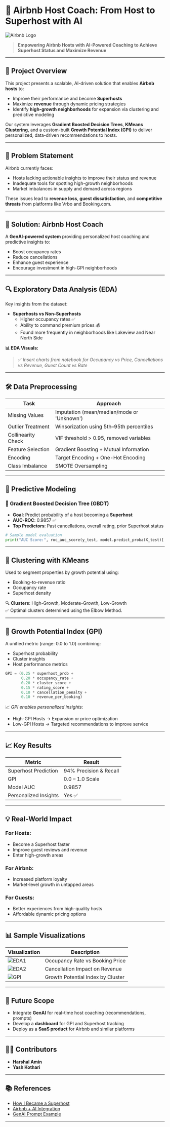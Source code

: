 
# 🏡 Airbnb Host Coach: From Host to Superhost with AI

![Airbnb Logo](https://cdn.freebiesupply.com/logos/large/2x/airbnb-2-logo-png-transparent.png) <!-- (or replace with a project-relevant visual) -->

> **Empowering Airbnb Hosts with AI-Powered Coaching to Achieve Superhost Status and Maximize Revenue**

---

## 📌 Project Overview

This project presents a scalable, AI-driven solution that enables **Airbnb hosts** to:
- Improve their performance and become **Superhosts**
- Maximize **revenue** through dynamic pricing strategies
- Identify **high-growth neighborhoods** for expansion via clustering and predictive modeling

Our system leverages **Gradient Boosted Decision Trees**, **KMeans Clustering**, and a custom-built **Growth Potential Index (GPI)** to deliver personalized, data-driven recommendations to hosts.

---

## 🧠 Problem Statement

Airbnb currently faces:
- Hosts lacking actionable insights to improve their status and revenue
- Inadequate tools for spotting high-growth neighborhoods
- Market imbalances in supply and demand across regions

These issues lead to **revenue loss**, **guest dissatisfaction**, and **competitive threats** from platforms like Vrbo and Booking.com.

---

## 🎯 Solution: Airbnb Host Coach

A **GenAI-powered system** providing personalized host coaching and predictive insights to:
- Boost occupancy rates
- Reduce cancellations
- Enhance guest experience
- Encourage investment in high-GPI neighborhoods

---

## 🔍 Exploratory Data Analysis (EDA)

Key insights from the dataset:

- **Superhosts vs Non-Superhosts**
  - Higher occupancy rates ✅
  - Ability to command premium prices 💰
  - Found more frequently in neighborhoods like Lakeview and Near North Side

**📊 EDA Visuals:**
> ✅ _Insert charts from notebook for Occupancy vs Price, Cancellations vs Revenue, Guest Count vs Rate_

---

## 🛠️ Data Preprocessing

| Task                  | Approach |
|-----------------------|----------|
| Missing Values        | Imputation (mean/median/mode or 'Unknown') |
| Outlier Treatment     | Winsorization using 5th–95th percentiles |
| Collinearity Check    | VIF threshold > 0.95, removed variables |
| Feature Selection     | Gradient Boosting + Mutual Information |
| Encoding              | Target Encoding + One-Hot Encoding |
| Class Imbalance       | SMOTE Oversampling |

---

## 🔮 Predictive Modeling

### 🎯 Gradient Boosted Decision Tree (GBDT)

- **Goal**: Predict probability of a host becoming a **Superhost**
- **AUC-ROC**: 0.9857 ✅
- **Top Predictors**: Past cancellations, overall rating, prior Superhost status

```python
# Sample model evaluation
print("AUC Score:", roc_auc_score(y_test, model.predict_proba(X_test)[:,1]))
```

---

## 🧭 Clustering with KMeans

Used to segment properties by growth potential using:
- Booking-to-revenue ratio
- Occupancy rate
- Superhost density

🔍 **Clusters**: High-Growth, Moderate-Growth, Low-Growth  
✅ Optimal clusters determined using the Elbow Method.

---

## 🌱 Growth Potential Index (GPI)

A unified metric (range: 0.0 to 1.0) combining:
- Superhost probability
- Cluster insights
- Host performance metrics

```python
GPI = (0.25 * superhost_prob +
       0.20 * occupancy_rate +
       0.20 * cluster_score +
       0.15 * rating_score +
       0.10 * cancellation_penalty +
       0.10 * revenue_per_booking)
```

📈 _GPI enables personalized insights:_
- High-GPI Hosts → Expansion or price optimization
- Low-GPI Hosts → Targeted recommendations to improve service

---

## 📈 Key Results

| Metric                 | Result     |
|------------------------|------------|
| Superhost Prediction   | 94% Precision & Recall |
| GPI                    | 0.0 – 1.0 Scale |
| Model AUC              | 0.9857 |
| Personalized Insights  | Yes ✅ |

---

## 💡 Real-World Impact

### For Hosts:
- Become a Superhost faster
- Improve guest reviews and revenue
- Enter high-growth areas

### For Airbnb:
- Increased platform loyalty
- Market-level growth in untapped areas

### For Guests:
- Better experiences from high-quality hosts
- Affordable dynamic pricing options

---

## 📊 Sample Visualizations

| Visualization | Description |
|---------------|-------------|
| ![EDA1](images/occupancy_vs_price.png) | Occupancy Rate vs Booking Price |
| ![EDA2](images/cancellations_vs_revenue.png) | Cancellation Impact on Revenue |
| ![GPI](images/gpi_clusters.png) | Growth Potential Index by Cluster |


---

## 🚀 Future Scope

- Integrate **GenAI** for real-time host coaching (recommendations, prompts)
- Develop a **dashboard** for GPI and Superhost tracking
- Deploy as a **SaaS product** for Airbnb and similar platforms

---

## 👨‍💻 Contributors

- **Harshal Amin**  
- **Yash Kothari**

---

## 📚 References

- [How I Became a Superhost](https://simplyvinita.medium.com/how-i-built-a-profitable-airbnb-business-from-new-host-to-superhost-a4bb3594d3f2)
- [Airbnb + AI Integration](https://techcrunch.com/2024/02/13/airbnb-plans-to-use-ai-including-its-gameplanner-acquisition-to-create-the-ultimate-concierge/)
- [GenAI Prompt Example](https://chatgpt.com/c/674102a9-ecf8-800b-be34-fca212b67838)

---
